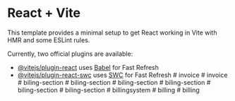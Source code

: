 # React + Vite

This template provides a minimal setup to get React working in Vite with HMR and some ESLint rules.

Currently, two official plugins are available:

- [@vitejs/plugin-react](https://github.com/vitejs/vite-plugin-react/blob/main/packages/plugin-react/README.md) uses [Babel](https://babeljs.io/) for Fast Refresh
- [@vitejs/plugin-react-swc](https://github.com/vitejs/vite-plugin-react-swc) uses [SWC](https://swc.rs/) for Fast Refresh
#   i n v o i c e  
 #   i n v o i c e  
 #   b i l i n g - s e c t i o n  
 #   b i l i n g - s e c t i o n  
 #   b i l i n g - s e c t i o n  
 #   b i l i n g - s e c t i o n  
 #   b i l i n g - s e c t i o n  
 #   b i l i n g - s e c t i o n  
 #   b i l l i n g s y s t e m  
 #   b i l l i n g  
 #   b i l l i n g  
 